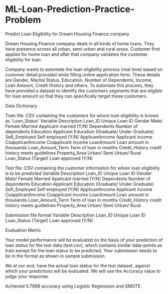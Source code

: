 # ML-Loan-Prediction-Practice-Problem

Predict Loan Eligibility for Dream Housing Finance company

Dream Housing Finance company deals in all kinds of home loans. They have presence across all urban, semi urban and rural areas. Customer first applies for home loan and after that company validates the customer eligibility for loan.

Company wants to automate the loan eligibility process (real time) based on customer detail provided while filling online application form. These details are Gender, Marital Status, Education, Number of Dependents, Income, Loan Amount, Credit History and others. To automate this process, they have provided a dataset to identify the customers segments that are eligible for loan amount so that they can specifically target these customers. 

Data Dictionary

Train file: CSV containing the customers for whom loan eligibility is known as 'Loan_Status'
Variable 	Description
Loan_ID 	Unique Loan ID
Gender 	Male/ Female
Married 	Applicant married (Y/N)
Dependents 	Number of dependents
Education 	Applicant Education (Graduate/ Under Graduate)
Self_Employed 	Self employed (Y/N)
ApplicantIncome 	Applicant income
CoapplicantIncome 	Coapplicant income
LoanAmount 	Loan amount in thousands
Loan_Amount_Term 	Term of loan in months
Credit_History 	credit history meets guidelines
Property_Area 	Urban/ Semi Urban/ Rural
Loan_Status 	(Target) Loan approved (Y/N)


Test file: CSV containing the customer information for whom loan eligibility is to be predicted
Variable 	Description
Loan_ID 	Unique Loan ID
Gender 	Male/ Female
Married 	Applicant married (Y/N)
Dependents 	Number of dependents
Education 	Applicant Education (Graduate/ Under Graduate)
Self_Employed 	Self employed (Y/N)
ApplicantIncome 	Applicant income
CoapplicantIncome 	Coapplicant income
LoanAmount 	Loan amount in thousands
Loan_Amount_Term 	Term of loan in months
Credit_History 	credit history meets guidelines
Property_Area 	Urban/ Semi Urban/ Rural


Submission file format
Variable 	Description
Loan_ID 	Unique Loan ID
Loan_Status 	(Target) Loan approved (Y/N)

Evaluation Metric

Your model performance will be evaluated on the basis of your prediction of loan status for the test data (test.csv), which contains similar data-points as train except for the loan status to be predicted. Your submission needs to be in the format as shown in sample submission.

We at our end, have the actual loan status for the test dataset, against which your predictions will be evaluated. We will use the Accuracy value to judge your response.

Achieved 0.7986 accuracy using Logistic Regression and SMOTE.
